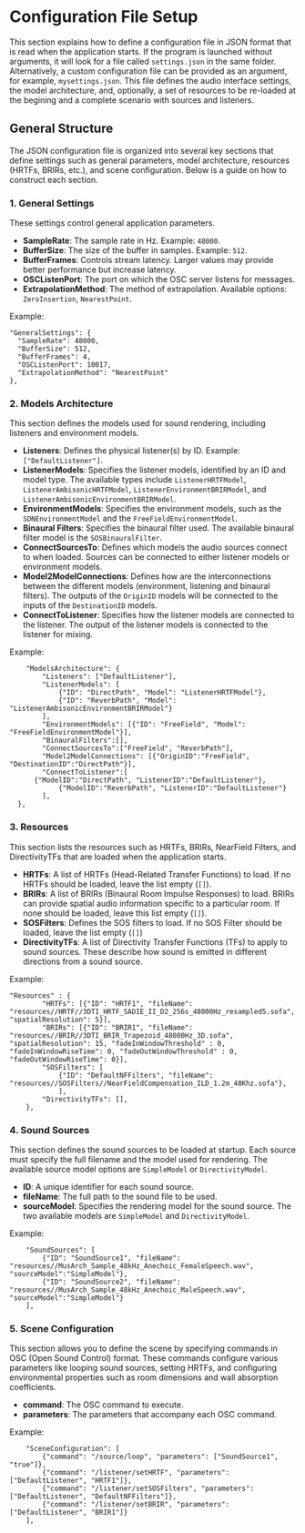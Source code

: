 # Configuration File Setup

This section explains how to define a configuration file in JSON format that is read when the application starts. If the program is launched without arguments, it will look for a file called `settings.json` in the same folder. Alternatively, a custom configuration file can be provided as an argument, for example, `mysettings.json`.  This file defines the audio interface settings, the model architecture, and, optionally, a set of resources to be re-loaded at the begining and a complete scenario with sources and listeners.

## General Structure

The JSON configuration file is organized into several key sections that define settings such as general parameters, model architecture, resources (HRTFs, BRIRs, etc.), and scene configuration. Below is a guide on how to construct each section.

### 1. General Settings

These settings control general application parameters.

- **SampleRate**: The sample rate in Hz. Example: `48000`.
- **BufferSize**: The size of the buffer in samples. Example: `512`.
- **BufferFrames**: Controls stream latency. Larger values may provide better performance but increase latency.
- **OSCListenPort**: The port on which the OSC server listens for messages.
- **ExtrapolationMethod**: The method of extrapolation. Available options: `ZeroInsertion`, `NearestPoint`.


Example: 

```
"GeneralSettings": {
  "SampleRate": 48000,
  "BufferSize": 512,
  "BufferFrames": 4,
  "OSCListenPort": 10017,
  "ExtrapolationMethod": "NearestPoint"
},
```

### 2. Models Architecture

This section defines the models used for sound rendering, including listeners and environment models.

- **Listeners**: Defines the physical listener(s) by ID. Example: `["DefaultListener"]`.
- **ListenerModels**: Specifies the listener models, identified by an ID and model type. The available types include `ListenerHRTFModel`, `ListenerAmbisonicHRTFModel`, `ListenerEnvironmentBRIRModel`, and `ListenerAmbisonicEnvironmentBRIRModel`.
- **EnvironmentModels**: Specifies the environment models, such as the `SDNEnvironmentModel` and the `FreeFieldEnvironmentModel`.
- **Binaural Filters**: Specifies the binaural filter used. The available binaural filter model is the `SOSBinauralFilter`.
- **ConnectSourcesTo**: Defines which models the audio sources connect to when loaded. Sources can be connected to either listener models or environment models.
- **Model2ModelConnections**: Defines how are the interconnections between the different models (environment, listening and binaural filters).  The outputs of the `OriginID` models will be connected to the inputs of the `DestinationID` models.
- **ConnectToListener**: Specifies how the listener models are connected to the listener. The output of the listener models is connected to the listener for mixing.

Example:

```
	"ModelsArchitecture": {	
		"Listeners": ["DefaultListener"],		
		"ListenerModels": [
			{"ID": "DirectPath", "Model": "ListenerHRTFModel"},							
			{"ID": "ReverbPath", "Model": "ListenerAmbisonicEnvironmentBRIRModel"}	
		],
		"EnvironmentModels": [{"ID": "FreeField", "Model": "FreeFieldEnvironmentModel"}],
		"BinauralFilters":[],
		"ConnectSourcesTo":["FreeField", "ReverbPath"],				
		"Model2ModelConnections": [{"OriginID":"FreeField", "DestinationID":"DirectPath"}],		
		"ConnectToListener":[
      {"ModelID":"DirectPath", "ListenerID":"DefaultListener"},
			{"ModelID":"ReverbPath", "ListenerID":"DefaultListener"}
		],
  },
```

### 3. Resources

This section lists the resources such as HRTFs, BRIRs, NearField Filters, and DirectivityTFs that are loaded when the application starts.

- **HRTFs**: A list of HRTFs (Head-Related Transfer Functions) to load. If no HRTFs should be loaded, leave the list empty (`[]`).
- **BRIRs**: A list of BRIRs (Binaural Room Impulse Responses) to load. BRIRs can provide spatial audio information specific to a particular room. If none should be loaded, leave this list empty (`[]`).
- **SOSFilters**: Defines the SOS filters to load. If no SOS Filter should be loaded, leave the list empty (`[]`)
- **DirectivityTFs**: A list of Directivity Transfer Functions (TFs) to apply to sound sources. These describe how sound is emitted in different directions from a sound source.

Example: 

```
"Resources" : {
		"HRTFs": [{"ID": "HRTF1", "fileName": "resources//HRTF//3DTI_HRTF_SADIE_II_D2_256s_48000Hz_resampled5.sofa", "spatialResolution": 5}],		
		"BRIRs": [{"ID": "BRIR1", "fileName": "resources//BRIR//3DTI_BRIR_Trapezoid_48000Hz_3D.sofa", "spatialResolution": 15, "fadeInWindowThreshold" : 0, "fadeInWindowRiseTime": 0, "fadeOutWindowThreshold" : 0, "fadeOutWindowRiseTime": 0}],		
		"SOSFilters": [
			{"ID": "DefaultNFFilters", "fileName": "resources//SOSFilters//NearFieldCompensation_ILD_1.2m_48Khz.sofa"},
			],
		"DirectivityTFs": [], 
	},
```

### 4. Sound Sources

This section defines the sound sources to be loaded at startup. Each source must specify the full filename and the model used for rendering. The available source model options are `SimpleModel` or `DirectivityModel`.

- **ID**: A unique identifier for each sound source.
- **fileName**: The full path to the sound file to be used.
- **sourceModel**: Specifies the rendering model for the sound source. The two available models are `SimpleModel` and `DirectivityModel`.

Example: 

```
	"SoundSources": [
		{"ID": "SoundSource1", "fileName": "resources//MusArch_Sample_48kHz_Anechoic_FemaleSpeech.wav", "sourceModel":"SimpleModel"},
		{"ID": "SoundSource2", "fileName": "resources//MusArch_Sample_48kHz_Anechoic_MaleSpeech.wav", "sourceModel":"SimpleModel"}
	],
```

### 5. Scene Configuration

This section allows you to define the scene by specifying commands in OSC (Open Sound Control) format. These commands configure various parameters like looping sound sources, setting HRTFs, and configuring environmental properties such as room dimensions and wall absorption coefficients.

- **command**: The OSC command to execute.
- **parameters**: The parameters that accompany each OSC command.

Example:

```
	"SceneConfiguration": [
		{"command": "/source/loop", "parameters": ["SoundSource1", "true"]},		
		{"command": "/listener/setHRTF", "parameters": ["DefaultListener", "HRTF1"]},
		{"command": "/listener/setSOSFilters", "parameters": ["DefaultListener", "DefaultNFFilters"]},		
		{"command": "/listener/setBRIR", "parameters": ["DefaultListener", "BRIR1"]}
	],
```
